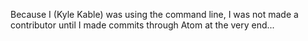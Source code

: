 Because I (Kyle Kable) was using the command line, I was not made a contributor until I made commits through Atom at the very end...

